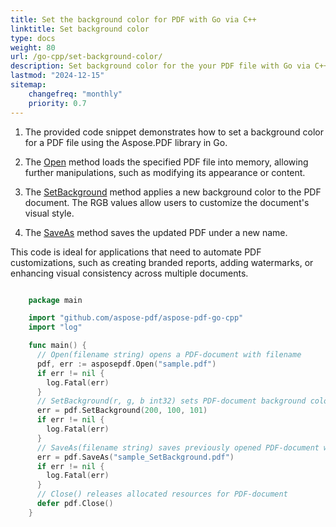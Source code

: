 ```yaml
---
title: Set the background color for PDF with Go via C++
linktitle: Set background color 
type: docs
weight: 80
url: /go-cpp/set-background-color/
description: Set background color for the your PDF file with Go via C++. 
lastmod: "2024-12-15"
sitemap:
    changefreq: "monthly"
    priority: 0.7
---
```


1. The provided code snippet demonstrates how to set a background color for a PDF file using the Aspose.PDF library in Go.

1. The [Open](https://reference.aspose.com/pdf/go-cpp/core/open/) method loads the specified PDF file into memory, allowing further manipulations, such as modifying its appearance or content.
1. The [SetBackground](https://reference.aspose.com/pdf/go-cpp/organize/setbackground/) method applies a new background color to the PDF document. The RGB values allow users to customize the document's visual style.
1. The [SaveAs](https://reference.aspose.com/pdf/go-cpp/core/saveas/) method saves the updated PDF under a new name.

This code is ideal for applications that need to automate PDF customizations, such as creating branded reports, adding watermarks, or enhancing visual consistency across multiple documents.

```go

    package main

    import "github.com/aspose-pdf/aspose-pdf-go-cpp"
    import "log"

    func main() {
      // Open(filename string) opens a PDF-document with filename
      pdf, err := asposepdf.Open("sample.pdf")
      if err != nil {
        log.Fatal(err)
      }
      // SetBackground(r, g, b int32) sets PDF-document background color
      err = pdf.SetBackground(200, 100, 101)
      if err != nil {
        log.Fatal(err)
      }
      // SaveAs(filename string) saves previously opened PDF-document with new filename
      err = pdf.SaveAs("sample_SetBackground.pdf")
      if err != nil {
        log.Fatal(err)
      }
      // Close() releases allocated resources for PDF-document
      defer pdf.Close()
    }
```